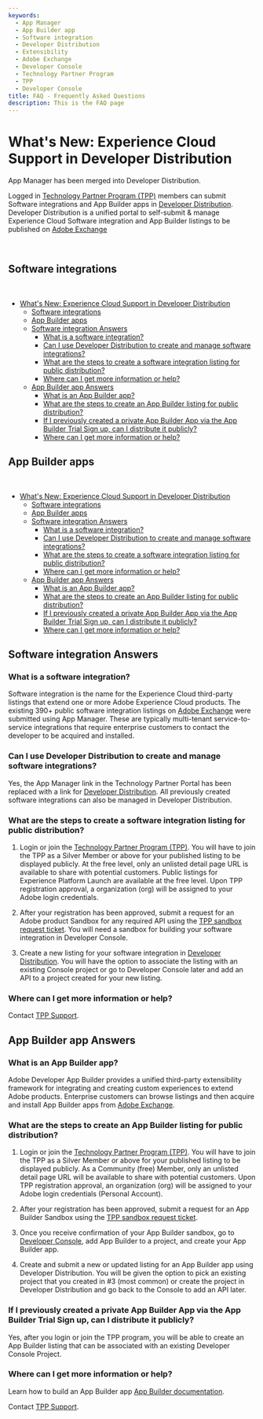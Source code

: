```yaml
---
keywords:
  - App Manager
  - App Builder app
  - Software integration
  - Developer Distribution
  - Extensibility
  - Adobe Exchange
  - Developer Console
  - Technology Partner Program
  - TPP
  - Developer Console
title: FAQ - Frequently Asked Questions
description: This is the FAQ page
---
```


<HeroSimple slots="heading, text" background="rgb(141, 52, 78)"/>

# What's New: Experience Cloud Support in Developer Distribution

App Manager has been merged into Developer Distribution.

Logged in [Technology Partner Program (TPP)](https://partners.adobe.com/technologyprogram/experiencecloud.html) members can submit Software integrations and App Builder apps in [Developer Distribution](https://developer.adobe.com/distribute/). Developer Distribution is a unified portal to self-submit & manage Experience Cloud Software integration and App Builder listings to be published on [Adobe Exchange](https://exchange.adobe.com/apps/browse/ec)

<br/>

## Software integrations

<br/>

- [What's New: Experience Cloud Support in Developer Distribution](#whats-new-experience-cloud-support-in-developer-distribution)
  - [Software integrations](#software-integrations)
  - [App Builder apps](#app-builder-apps)
  - [Software integration Answers](#software-integration-answers)
    - [What is a software integration?](#what-is-a-software-integration)
    - [Can I use Developer Distribution to create and manage software integrations?](#can-i-use-developer-distribution-to-create-and-manage-software-integrations)
    - [What are the steps to create a software integration listing for public distribution?](#what-are-the-steps-to-create-a-software-integration-listing-for-public-distribution)
    - [Where can I get more information or help?](#where-can-i-get-more-information-or-help)
  - [App Builder app Answers](#app-builder-app-answers)
    - [What is an App Builder app?](#what-is-an-app-builder-app)
    - [What are the steps to create an App Builder listing for public distribution?](#what-are-the-steps-to-create-an-app-builder-listing-for-public-distribution)
    - [If I previously created a private App Builder App via the App Builder Trial Sign up, can I distribute it publicly?](#if-i-previously-created-a-private-app-builder-app-via-the-app-builder-trial-sign-up-can-i-distribute-it-publicly)
    - [Where can I get more information or help?](#where-can-i-get-more-information-or-help-1)

## App Builder apps

<br/>

- [What's New: Experience Cloud Support in Developer Distribution](#whats-new-experience-cloud-support-in-developer-distribution)
  - [Software integrations](#software-integrations)
  - [App Builder apps](#app-builder-apps)
  - [Software integration Answers](#software-integration-answers)
    - [What is a software integration?](#what-is-a-software-integration)
    - [Can I use Developer Distribution to create and manage software integrations?](#can-i-use-developer-distribution-to-create-and-manage-software-integrations)
    - [What are the steps to create a software integration listing for public distribution?](#what-are-the-steps-to-create-a-software-integration-listing-for-public-distribution)
    - [Where can I get more information or help?](#where-can-i-get-more-information-or-help)
  - [App Builder app Answers](#app-builder-app-answers)
    - [What is an App Builder app?](#what-is-an-app-builder-app)
    - [What are the steps to create an App Builder listing for public distribution?](#what-are-the-steps-to-create-an-app-builder-listing-for-public-distribution)
    - [If I previously created a private App Builder App via the App Builder Trial Sign up, can I distribute it publicly?](#if-i-previously-created-a-private-app-builder-app-via-the-app-builder-trial-sign-up-can-i-distribute-it-publicly)
    - [Where can I get more information or help?](#where-can-i-get-more-information-or-help-1)

## Software integration Answers

### What is a software integration?

Software integration is the name for the Experience Cloud third-party listings that extend one or more Adobe Experience Cloud products. The existing 390+ public software integration listings on [Adobe Exchange](https://exchange.adobe.com/apps/browse/ec) were submitted using App Manager. These are typically multi-tenant service-to-service integrations that require enterprise customers to contact the developer to be acquired and installed.

### Can I use Developer Distribution to create and manage software integrations?

Yes, the App Manager link in the Technology Partner Portal has been replaced with a link for [Developer Distribution](https://developer.adobe.com/developer-distribution). All previously created software integrations can also be managed in Developer Distribution.

### What are the steps to create a software integration listing for public distribution?

1.	Login or join the [Technology Partner Program (TPP)](https://partners.adobe.com/technologyprogram/experiencecloud.html). You will have to join the TPP as a Silver Member or above for your published listing to be displayed publicly. At the free level, only an unlisted detail page URL is available to share with potential customers. Public listings for Experience Platform Launch are available at the free level. Upon TPP registration approval, a organization (org) will be assigned to your Adobe login credentials.

2.	After your registration has been approved, submit a request for an Adobe product Sandbox for any required API using the [TPP sandbox request ticket](https://partners.adobe.com/technologyprogram/experiencecloud/knowledgebase/db56212793bf8214fbe77b847aba1091.html). You will need a sandbox for building your software integration in Developer Console.

3.	Create a new listing for your software integration in [Developer Distribution](https://developer.adobe.com/developer-distribution). You will have the option to associate the listing with an existing Console project or go to Developer Console later and add an API to a project created for your new listing.

### Where can I get more information or help?

Contact [TPP Support](https://partners.adobe.com/ec/cform/case).

## App Builder app Answers

### What is an App Builder app?

Adobe Developer App Builder provides a unified third-party extensibility framework for integrating and creating custom experiences to extend Adobe products. Enterprise customers can browse listings and then acquire and install App Builder apps from [Adobe Exchange](https://exchange.adobe.com/apps/browse/ec).

### What are the steps to create an App Builder listing for public distribution?

1. Login or join the [Technology Partner Program (TPP)](https://partners.adobe.com/technologyprogram/experiencecloud.html). You will have to join the TPP as a Silver Member or above for your published listing to be displayed publicly. As a Community (free) Member, only an unlisted detail page URL will be available to share with potential customers. Upon TPP registration approval, an organization (org) will be assigned to your Adobe login credentials (Personal Account).

2. After your registration has been approved, submit a request for an App Builder Sandbox using the [TPP sandbox request ticket](https://partners.adobe.com/technologyprogram/experiencecloud/knowledgebase/db56212793bf8214fbe77b847aba1091.html).

3. Once you receive confirmation of your App Builder sandbox, go to [Developer Console](https://developer.adobe.com/developer-console/), add  App Builder to a project, and create your App Builder app.​

4. Create and submit a new or updated listing for an App Builder app using Developer Distribution. You will be given the option to pick an existing project that you created in #3 (most common) or create the project in Developer Distribution and go back to the Console to add an API later.​

### If I previously created a private App Builder App via the App Builder Trial Sign up, can I distribute it publicly?

Yes, after you login or join the TPP program, you will be able to create an App Builder listing that can be associated with an existing Developer Console Project.

### Where can I get more information or help?

Learn how to build an App Builder app [App Builder documentation](https://developer.adobe.com/app-builder/docs/getting_started/).

Contact [TPP Support](https://partners.adobe.com/ec/cform/case).
